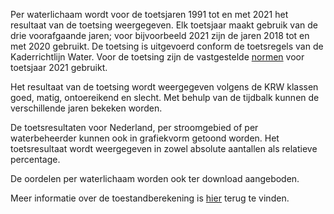 Per waterlichaam wordt voor de toetsjaren 1991 tot en met 2021 het resultaat van de toetsing weergegeven. Elk toetsjaar maakt gebruik van de drie voorafgaande jaren; voor bijvoorbeeld 2021 zijn de jaren 2018 tot en met 2020 gebruikt. De toetsing is uitgevoerd conform de toetsregels van de Kaderrichtlijn Water. Voor de toetsing zijn de vastgestelde [normen](https://www.waterkwaliteitsportaal.nl/wkp.webapplication/) voor toetsjaar 2021 gebruikt.

Het resultaat van de toetsing wordt weergegeven volgens de KRW klassen goed, matig, ontoereikend en slecht. Met behulp van de tijdbalk kunnen de verschillende jaren bekeken worden.

De toetsresultaten voor Nederland, per stroomgebied of per waterbeheerder kunnen ook in grafiekvorm getoond worden. Het toetsresultaat wordt weergegeven in zowel absolute aantallen als relatieve percentage.

De oordelen per waterlichaam worden ook ter download aangeboden.

Meer informatie over de toestandberekening is [hier](http://publications.deltares.nl/11203728_006.pdf) terug te vinden.
